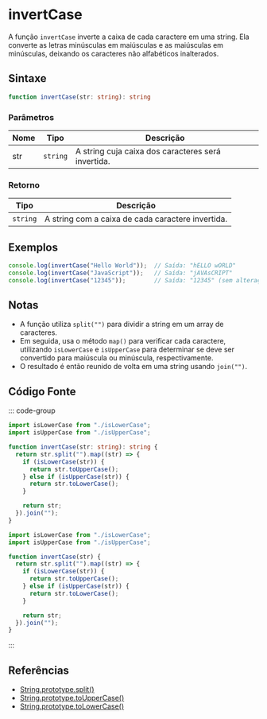 # invertCase

A função `invertCase` inverte a caixa de cada caractere em uma string. Ela converte as letras minúsculas em maiúsculas e as maiúsculas em minúsculas, deixando os caracteres não alfabéticos inalterados.

## Sintaxe

```typescript
function invertCase(str: string): string
```

### Parâmetros

| Nome  | Tipo     | Descrição                                      |
|-------|----------|------------------------------------------------|
| str   | `string` | A string cuja caixa dos caracteres será invertida. |

### Retorno

| Tipo    | Descrição                                      |
|---------|------------------------------------------------|
| `string` | A string com a caixa de cada caractere invertida. |

## Exemplos

```typescript
console.log(invertCase("Hello World"));  // Saída: "hELLO wORLD"
console.log(invertCase("JavaScript"));   // Saída: "jAVAsCRIPT"
console.log(invertCase("12345"));        // Saída: "12345" (sem alteração)
```

## Notas

- A função utiliza `split("")` para dividir a string em um array de caracteres.
- Em seguida, usa o método `map()` para verificar cada caractere, utilizando `isLowerCase` e `isUpperCase` para determinar se deve ser convertido para maiúscula ou minúscula, respectivamente.
- O resultado é então reunido de volta em uma string usando `join("")`.

## Código Fonte

::: code-group
```typescript
import isLowerCase from "./isLowerCase";
import isUpperCase from "./isUpperCase";

function invertCase(str: string): string {
  return str.split("").map((str) => {
    if (isLowerCase(str)) {
      return str.toUpperCase();
    } else if (isUpperCase(str)) {
      return str.toLowerCase();
    }

    return str;
  }).join("");
}
```

```javascript
import isLowerCase from "./isLowerCase";
import isUpperCase from "./isUpperCase";

function invertCase(str) {
  return str.split("").map((str) => {
    if (isLowerCase(str)) {
      return str.toUpperCase();
    } else if (isUpperCase(str)) {
      return str.toLowerCase();
    }

    return str;
  }).join("");
}
```
::: 

## Referências

- [String.prototype.split()](https://developer.mozilla.org/pt-BR/docs/Web/JavaScript/Reference/Global_Objects/String/split)
- [String.prototype.toUpperCase()](https://developer.mozilla.org/pt-BR/docs/Web/JavaScript/Reference/Global_Objects/String/toUpperCase)
- [String.prototype.toLowerCase()](https://developer.mozilla.org/pt-BR/docs/Web/JavaScript/Reference/Global_Objects/String/toLowerCase)